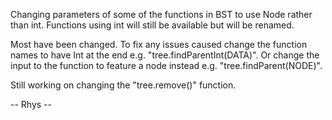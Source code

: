 Changing parameters of some of the functions in BST to use Node rather than int. Functions using int will still be available but will be renamed.

Most have been changed. To fix any issues caused change the function names to have Int at the end e.g. "tree.findParentInt(DATA)".
Or change the input to the function to feature a node instead e.g. "tree.findParent(NODE)".

Still working on changing the "tree.remove()" function.

-- Rhys --
